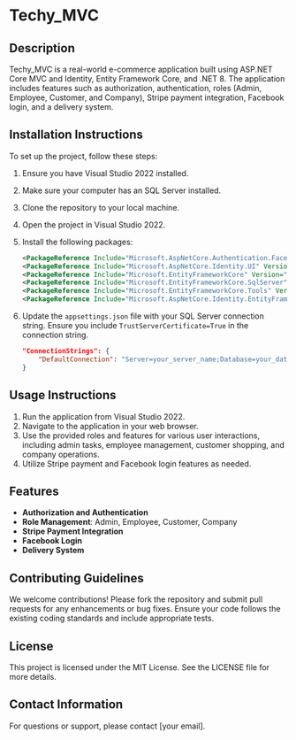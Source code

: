 # Techy_MVC

## Description
Techy_MVC is a real-world e-commerce application built using ASP.NET Core MVC and Identity, Entity Framework Core, and .NET 8. The application includes features such as authorization, authentication, roles (Admin, Employee, Customer, and Company), Stripe payment integration, Facebook login, and a delivery system.

## Installation Instructions
To set up the project, follow these steps:

1. Ensure you have Visual Studio 2022 installed.
2. Make sure your computer has an SQL Server installed.
3. Clone the repository to your local machine.
4. Open the project in Visual Studio 2022.
5. Install the following packages:
    ```xml
    <PackageReference Include="Microsoft.AspNetCore.Authentication.Facebook" Version="8.0.6" />
    <PackageReference Include="Microsoft.AspNetCore.Identity.UI" Version="8.0.6" />
    <PackageReference Include="Microsoft.EntityFrameworkCore" Version="8.0.6" />
    <PackageReference Include="Microsoft.EntityFrameworkCore.SqlServer" Version="8.0.6" />
    <PackageReference Include="Microsoft.EntityFrameworkCore.Tools" Version="8.0.6" />
    <PackageReference Include="Microsoft.AspNetCore.Identity.EntityFrameworkCore" Version="8.0.6" />
    ```

6. Update the `appsettings.json` file with your SQL Server connection string. Ensure you include `TrustServerCertificate=True` in the connection string.
    ```json
    "ConnectionStrings": {
        "DefaultConnection": "Server=your_server_name;Database=your_database_name;Trusted_Connection=True;TrustServerCertificate=True;"
    }
    ```

## Usage Instructions
1. Run the application from Visual Studio 2022.
2. Navigate to the application in your web browser.
3. Use the provided roles and features for various user interactions, including admin tasks, employee management, customer shopping, and company operations.
4. Utilize Stripe payment and Facebook login features as needed.

## Features
- **Authorization and Authentication**
- **Role Management**: Admin, Employee, Customer, Company
- **Stripe Payment Integration**
- **Facebook Login**
- **Delivery System**

## Contributing Guidelines
We welcome contributions! Please fork the repository and submit pull requests for any enhancements or bug fixes. Ensure your code follows the existing coding standards and include appropriate tests.

## License
This project is licensed under the MIT License. See the LICENSE file for more details.

## Contact Information
For questions or support, please contact [your email].
